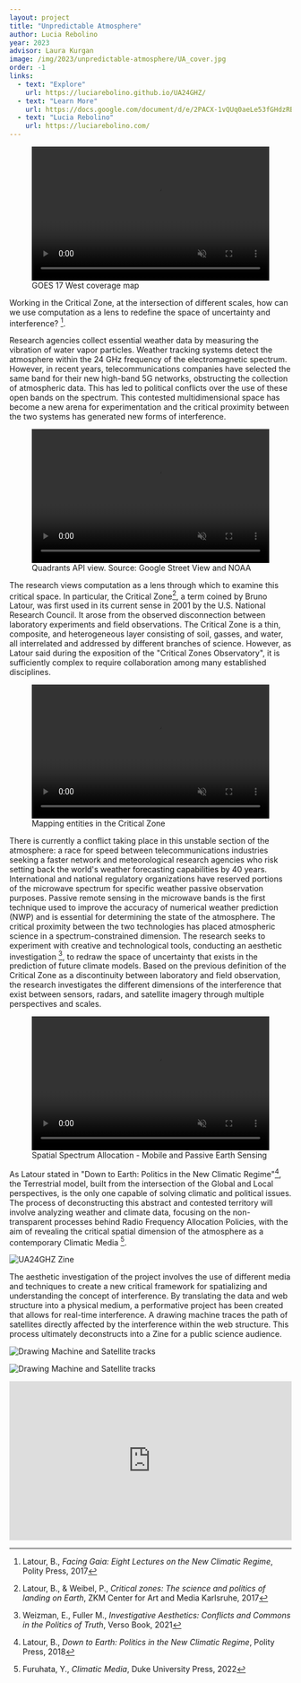 ```yaml
---
layout: project
title: "Unpredictable Atmosphere"
author: Lucia Rebolino
year: 2023
advisor: Laura Kurgan
image: /img/2023/unpredictable-atmosphere/UA_cover.jpg
order: -1
links:
  - text: "Explore"
    url: https://luciarebolino.github.io/UA24GHZ/
  - text: "Learn More"
    url: https://docs.google.com/document/d/e/2PACX-1vQUq0aeLe53fGHdzRBf100dzA1io6zXmj2Eqz8en7e3qpPojDr8kLCYLiDj1IdDZIo-MQfUuOUJh-GR/pub
  - text: "Lucia Rebolino"
    url: https://luciarebolino.com/
---
```

<figure>
  <video
    src="/img/2023/unpredictable-atmosphere/UA_green.mp4"
    autoplay
    loop
    muted
    playsinline
    style="aspect-ratio: 16 / 9; width: 100%;">
  </video>
  <figcaption>GOES 17 West coverage map</figcaption>
</figure>

Working in the Critical Zone, at the intersection of different scales, how can we use computation as a lens to redefine the space of uncertainty and interference? [^1]. 

Research agencies collect essential weather data by measuring the vibration of water vapor particles. Weather tracking systems detect the atmosphere within the 24 GHz frequency of the electromagnetic spectrum. However, in recent years, telecommunications companies have selected the same band for their new high-band 5G networks, obstructing the collection of atmospheric data. This has led to political conflicts over the use of these open bands on the spectrum. This contested multidimensional space has become a new arena for experimentation and the critical proximity between the two systems has generated new forms of interference.

<figure>
  <video
    src="/img/2023/unpredictable-atmosphere/UA_quadrants.mp4"
    autoplay
    loop
    muted
    playsinline
    style="aspect-ratio: 16 / 9; width: 100%;">
  </video>
  <figcaption>Quadrants API view. Source: Google Street View and NOAA</figcaption>
</figure>

The research views computation as a lens through which to examine this critical space. In particular, the Critical Zone[^2], a term coined by Bruno Latour, was first used in its current sense in 2001 by the U.S. National Research Council. It arose from the observed disconnection between laboratory experiments and field observations. The Critical Zone is a thin, composite, and heterogeneous layer consisting of soil, gasses, and water, all interrelated and addressed by different branches of science. However, as Latour said during the exposition of the "Critical Zones Observatory", it is sufficiently complex to require collaboration among many established disciplines.


<figure>
  <video
    src="/img/2023/unpredictable-atmosphere/UA_criticalzone.mp4"
    autoplay
    loop
    muted
    playsinline
    style="aspect-ratio: 16 / 9; width: 100%;">
  </video>
  <figcaption>Mapping entities in the Critical Zone</figcaption>
</figure>

There is currently a conflict taking place in this unstable section of the atmosphere: a race for speed between telecommunications industries seeking a faster network and meteorological research agencies who risk setting back the world's weather forecasting capabilities by 40 years. International and national regulatory organizations have reserved portions of the microwave spectrum for specific weather passive observation purposes. Passive remote sensing in the microwave bands is the first technique used to improve the accuracy of numerical weather prediction (NWP) and is essential for determining the state of the atmosphere. The critical proximity between the two technologies has placed atmospheric science in a spectrum-constrained dimension. The research seeks to experiment with creative and technological tools, conducting an aesthetic investigation [^3], to redraw the space of uncertainty that exists in the prediction of future climate models. Based on the previous definition of the Critical Zone as a discontinuity between laboratory and field observation, the research investigates the different dimensions of the interference that exist between sensors, radars, and satellite imagery through multiple perspectives and scales.

<figure>
  <video
    src="/img/2023/unpredictable-atmosphere/UA_matrix.mp4"
    autoplay
    loop
    muted
    playsinline
    style="aspect-ratio: 16 / 9; width: 100%;">
  </video>
  <figcaption>Spatial Spectrum Allocation - Mobile and Passive Earth Sensing</figcaption>
</figure>

As Latour stated in "Down to Earth: Politics in the New Climatic Regime"[^4], the Terrestrial model, built from the intersection of the Global and Local perspectives, is the only one capable of solving climatic and political issues. The process of deconstructing this abstract and contested territory will involve analyzing weather and climate data, focusing on the non-transparent processes behind Radio Frequency Allocation Policies, with the aim of revealing the critical spatial dimension of the atmosphere as a contemporary Climatic Media [^5]. 

![UA24GHZ Zine](/img/2023/unpredictable-atmosphere/UA_zine.jpg)

The aesthetic investigation of the project involves the use of different media and techniques to create a new critical framework for spatializing and understanding the concept of interference. By translating the data and web structure into a physical medium, a performative project has been created that allows for real-time interference. A drawing machine traces the path of satellites directly affected by the interference within the web structure. This process ultimately deconstructs into a Zine for a public science audience.

![Drawing Machine and Satellite tracks](/img/2023/unpredictable-atmosphere/UA_drawingmachine2.jpg)

![Drawing Machine and Satellite tracks](/img/2023/unpredictable-atmosphere/UA_drawingmachine.jpg)

<iframe
  src="https://player.vimeo.com/video/824630241?h=30e98ac368&title=0&byline=0&portrait=0&badge=0&autopause=0&player_id=0"
  frameborder="0"
  allow="autoplay; fullscreen; picture-in-picture"
  allowfullscreen
  style="aspect-ratio: 16 / 9; width: 100%;">
</iframe>

[^1]: Latour, B., *Facing Gaia: Eight Lectures on the New Climatic Regime*, Polity Press, 2017
[^2]: Latour, B., & Weibel, P., *Critical zones: The science and politics of landing on Earth*, ZKM Center for Art and Media Karlsruhe, 2017
[^3]: Weizman, E., Fuller M., *Investigative Aesthetics: Conflicts and Commons in the Politics of Truth*, Verso Book, 2021
[^4]: Latour, B., *Down to Earth: Politics in the New Climatic Regime*, Polity Press, 2018
[^5]: Furuhata, Y., *Climatic Media*, Duke University Press, 2022
